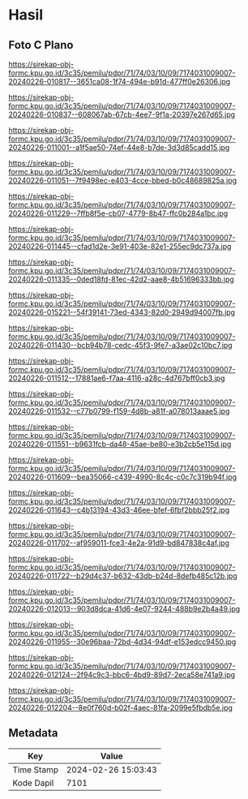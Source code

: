 # Hasil

## Foto C Plano

https://sirekap-obj-formc.kpu.go.id/3c35/pemilu/pdpr/71/74/03/10/09/7174031009007-20240226-010817--3651ca08-1f74-494e-b91d-477ff0e26306.jpg

https://sirekap-obj-formc.kpu.go.id/3c35/pemilu/pdpr/71/74/03/10/09/7174031009007-20240226-010837--608067ab-67cb-4ee7-9f1a-20397e267d65.jpg

https://sirekap-obj-formc.kpu.go.id/3c35/pemilu/pdpr/71/74/03/10/09/7174031009007-20240226-011001--a1f5ae50-74ef-44e8-b7de-3d3d85cadd15.jpg

https://sirekap-obj-formc.kpu.go.id/3c35/pemilu/pdpr/71/74/03/10/09/7174031009007-20240226-011051--7f9498ec-e403-4cce-bbed-b0c48689825a.jpg

https://sirekap-obj-formc.kpu.go.id/3c35/pemilu/pdpr/71/74/03/10/09/7174031009007-20240226-011229--7ffb8f5e-cb07-4779-8b47-ffc0b284a1bc.jpg

https://sirekap-obj-formc.kpu.go.id/3c35/pemilu/pdpr/71/74/03/10/09/7174031009007-20240226-011445--cfad1d2e-3e91-403e-82e1-255ec9dc737a.jpg

https://sirekap-obj-formc.kpu.go.id/3c35/pemilu/pdpr/71/74/03/10/09/7174031009007-20240226-011335--0ded18fd-81ec-42d2-aae8-4b51696333bb.jpg

https://sirekap-obj-formc.kpu.go.id/3c35/pemilu/pdpr/71/74/03/10/09/7174031009007-20240226-015221--54f39141-73ed-4343-82d0-2949d94007fb.jpg

https://sirekap-obj-formc.kpu.go.id/3c35/pemilu/pdpr/71/74/03/10/09/7174031009007-20240226-011430--bcb94b78-cedc-45f3-9fe7-a3ae02c10bc7.jpg

https://sirekap-obj-formc.kpu.go.id/3c35/pemilu/pdpr/71/74/03/10/09/7174031009007-20240226-011512--17881ae6-f7aa-4116-a28c-4d767bff0cb3.jpg

https://sirekap-obj-formc.kpu.go.id/3c35/pemilu/pdpr/71/74/03/10/09/7174031009007-20240226-011532--c77b0799-f159-4d8b-a81f-a078013aaae5.jpg

https://sirekap-obj-formc.kpu.go.id/3c35/pemilu/pdpr/71/74/03/10/09/7174031009007-20240226-011551--b9631fcb-da48-45ae-be80-e3b2cb5e115d.jpg

https://sirekap-obj-formc.kpu.go.id/3c35/pemilu/pdpr/71/74/03/10/09/7174031009007-20240226-011609--bea35066-c439-4990-8c4c-c0c7c319b94f.jpg

https://sirekap-obj-formc.kpu.go.id/3c35/pemilu/pdpr/71/74/03/10/09/7174031009007-20240226-011643--c4b13194-43d3-46ee-bfef-6fbf2bbb25f2.jpg

https://sirekap-obj-formc.kpu.go.id/3c35/pemilu/pdpr/71/74/03/10/09/7174031009007-20240226-011702--af959011-fce3-4e2a-91d9-bd847838c4af.jpg

https://sirekap-obj-formc.kpu.go.id/3c35/pemilu/pdpr/71/74/03/10/09/7174031009007-20240226-011722--b29d4c37-b632-43db-b24d-8defb485c12b.jpg

https://sirekap-obj-formc.kpu.go.id/3c35/pemilu/pdpr/71/74/03/10/09/7174031009007-20240226-012013--903d8dca-41d6-4e07-9244-488b9e2b4a49.jpg

https://sirekap-obj-formc.kpu.go.id/3c35/pemilu/pdpr/71/74/03/10/09/7174031009007-20240226-011955--30e96baa-72bd-4d34-94df-e153edcc9450.jpg

https://sirekap-obj-formc.kpu.go.id/3c35/pemilu/pdpr/71/74/03/10/09/7174031009007-20240226-012124--2f94c9c3-bbc6-4bd9-89d7-2eca58e741a9.jpg

https://sirekap-obj-formc.kpu.go.id/3c35/pemilu/pdpr/71/74/03/10/09/7174031009007-20240226-012204--8e0f760d-b02f-4aec-81fa-2099e5fbdb5e.jpg


## Metadata

| Key        | Value               |
| ---------- | ------------------- |
| Time Stamp | 2024-02-26 15:03:43 |
| Kode Dapil | 7101                |



